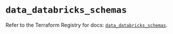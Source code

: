 # `data_databricks_schemas`

Refer to the Terraform Registry for docs: [`data_databricks_schemas`](https://registry.terraform.io/providers/databricks/databricks/1.66.0/docs/data-sources/schemas).
